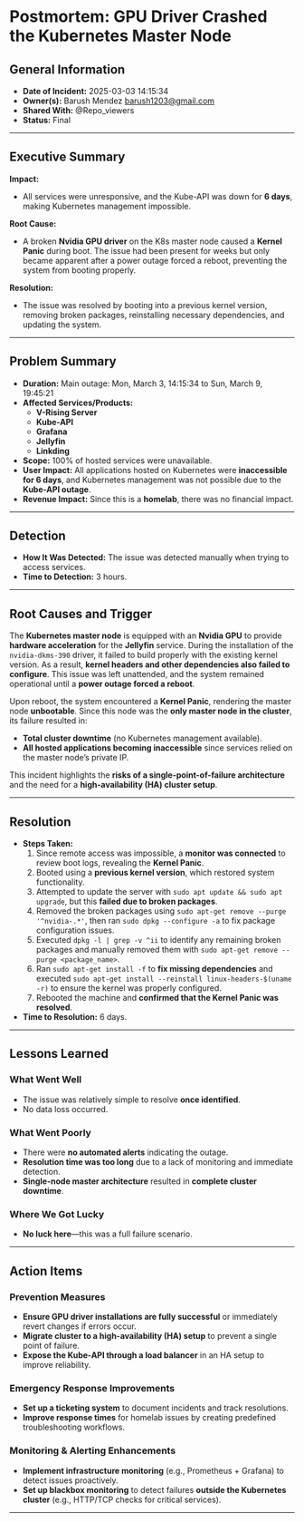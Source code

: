 # Postmortem: GPU Driver Crashed the Kubernetes Master Node

## General Information
- **Date of Incident:** 2025-03-03 14:15:34
- **Owner(s):** Barush Mendez barush1203@gmail.com
- **Shared With:** @Repo_viewers
- **Status:** Final

---

## Executive Summary
**Impact:**
- All services were unresponsive, and the Kube-API was down for **6 days**, making Kubernetes management impossible.

**Root Cause:**
- A broken **Nvidia GPU driver** on the K8s master node caused a **Kernel Panic** during boot. The issue had been present for weeks but only became apparent after a power outage forced a reboot, preventing the system from booting properly.

**Resolution:**
- The issue was resolved by booting into a previous kernel version, removing broken packages, reinstalling necessary dependencies, and updating the system.

---

## Problem Summary
- **Duration:** Main outage: Mon, March 3, 14:15:34 to Sun, March 9, 19:45:21
- **Affected Services/Products:**
  - **V-Rising Server**
  - **Kube-API**
  - **Grafana**
  - **Jellyfin**
  - **Linkding**
- **Scope:** 100% of hosted services were unavailable.
- **User Impact:** All applications hosted on Kubernetes were **inaccessible for 6 days**, and Kubernetes management was not possible due to the **Kube-API outage**.
- **Revenue Impact:** Since this is a **homelab**, there was no financial impact.

---

## Detection
- **How It Was Detected:** The issue was detected manually when trying to access services.
- **Time to Detection:** 3 hours.

---

## Root Causes and Trigger

The **Kubernetes master node** is equipped with an **Nvidia GPU** to provide **hardware acceleration** for the **Jellyfin** service. During the installation of the `nvidia-dkms-390` driver, it failed to build properly with the existing kernel version. As a result, **kernel headers and other dependencies also failed to configure**. This issue was left unattended, and the system remained operational until a **power outage forced a reboot**.

Upon reboot, the system encountered a **Kernel Panic**, rendering the master node **unbootable**. Since this node was the **only master node in the cluster**, its failure resulted in:
- **Total cluster downtime** (no Kubernetes management available).
- **All hosted applications becoming inaccessible** since services relied on the master node’s private IP.

This incident highlights the **risks of a single-point-of-failure architecture** and the need for a **high-availability (HA) cluster setup**.

---

## Resolution
- **Steps Taken:**
  1. Since remote access was impossible, a **monitor was connected** to review boot logs, revealing the **Kernel Panic**.
  2. Booted using a **previous kernel version**, which restored system functionality.
  3. Attempted to update the server with `sudo apt update && sudo apt upgrade`, but this **failed due to broken packages**.
  4. Removed the broken packages using `sudo apt-get remove --purge '^nvidia-.*'`, then ran `sudo dpkg --configure -a` to fix package configuration issues.
  5. Executed `dpkg -l | grep -v ^ii` to identify any remaining broken packages and manually removed them with `sudo apt-get remove --purge <package_name>`.
  6. Ran `sudo apt-get install -f` to **fix missing dependencies** and executed `sudo apt-get install --reinstall linux-headers-$(uname -r)` to ensure the kernel was properly configured.
  7. Rebooted the machine and **confirmed that the Kernel Panic was resolved**.
- **Time to Resolution:** 6 days.

---

## Lessons Learned
### **What Went Well**
- The issue was relatively simple to resolve **once identified**.
- No data loss occurred.

### **What Went Poorly**
- There were **no automated alerts** indicating the outage.
- **Resolution time was too long** due to a lack of monitoring and immediate detection.
- **Single-node master architecture** resulted in **complete cluster downtime**.

### **Where We Got Lucky**
- **No luck here**—this was a full failure scenario.

---

## Action Items
### **Prevention Measures**
- **Ensure GPU driver installations are fully successful** or immediately revert changes if errors occur.
- **Migrate cluster to a high-availability (HA) setup** to prevent a single point of failure.
- **Expose the Kube-API through a load balancer** in an HA setup to improve reliability.

### **Emergency Response Improvements**
- **Set up a ticketing system** to document incidents and track resolutions.
- **Improve response times** for homelab issues by creating predefined troubleshooting workflows.

### **Monitoring & Alerting Enhancements**
- **Implement infrastructure monitoring** (e.g., Prometheus + Grafana) to detect issues proactively.
- **Set up blackbox monitoring** to detect failures **outside the Kubernetes cluster** (e.g., HTTP/TCP checks for critical services).

---

